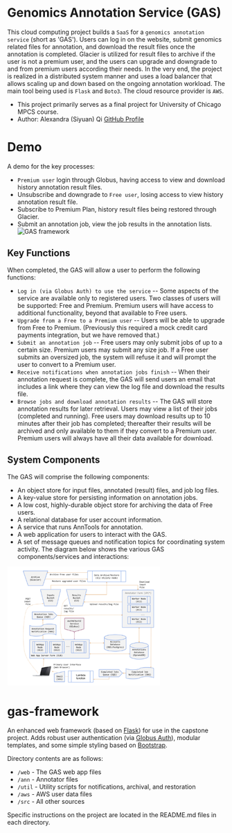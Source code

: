 # Genomics Annotation Service (GAS)
This cloud computing project builds a `SaaS` for a `genomics annotation service` (short as 'GAS'). Users can log in on the website, submit genomics related files for annotation, and download the result files once the annotation is completed. Glacier is utilized for result files to archive if the user is not a premium user, and the users can upgrade and downgrade to and from premium users according their needs. In the very end, the project is realized in a distributed system manner and uses a load balancer that allows scaling up and down based on the ongoing annotation workload. The main tool being used is `Flask` and `Boto3`. The cloud resource provider is `AWS`.
* This project primarily serves as a final project for University of Chicago MPCS course.
* Author: Alexandra (Siyuan) Qi
[GitHub Profile](https://github.com/rhythm0)
  
# Demo
A demo for the key processes: 
* `Premium user` login through Globus, having access to view and download history annotation result files.
* Unsubscribe and downgrade to `Free user`, losing access to view history annotation result file.
* Subscribe to Premium Plan, history result files being restored through Glacier.
* Submit an annotation job, view the job results in the annotation lists.
![GAS framework](./src/gas_demo.gif)

## Key Functions
When completed, the GAS will allow a user to perform the following functions:
* `Log in (via Globus Auth) to use the service` -- Some aspects of the service are available only to registered users. Two classes of users will be supported: Free and Premium. Premium users will have access to additional functionality, beyond that available to Free users.
* `Upgrade from a Free to a Premium user` -- Users will be able to upgrade from Free to Premium. (Previously this required a mock credit card payments integration, but we have removed that.)
* `Submit an annotation job` -- Free users may only submit jobs of up to a certain size. Premium users may submit any size job. If a Free user submits an oversized job, the system will refuse it and will prompt the user to convert to a Premium user.
* `Receive notifications when annotation jobs finish` -- When their annotation request is complete, the GAS will send users an email that includes a link where they can view the log file and download the results file.
* `Browse jobs and download annotation results` -- The GAS will store annotation results for later retrieval. Users may view a list of their jobs (completed and running). Free users may download results up to 10 minutes after their job has completed; thereafter their results will be archived and only available to them if they convert to a Premium user. Premium users will always have all their data available for download.

## System Components
The GAS will comprise the following components:
* An object store for input files, annotated (result) files, and job log files.
* A key-value store for persisting information on annotation jobs.
* A low cost, highly-durable object store for archiving the data of Free users.
* A relational database for user account information.
* A service that runs AnnTools for annotation.
* A web application for users to interact with the GAS.
* A set of message queues and notification topics for coordinating system activity.
The diagram below shows the various GAS components/services and interactions:
<img src="./src/GAS.png" alt="GAS framework" style="width: 70%;">

# gas-framework
An enhanced web framework (based on [Flask](http://flask.pocoo.org/)) for use in the capstone project. Adds robust user authentication (via [Globus Auth](https://docs.globus.org/api/auth)), modular templates, and some simple styling based on [Bootstrap](http://getbootstrap.com/).

Directory contents are as follows:
* `/web` - The GAS web app files
* `/ann` - Annotator files
* `/util` - Utility scripts for notifications, archival, and restoration
* `/aws` - AWS user data files
* `/src` - All other sources

Specific instructions on the project are located in the README.md files in each directory.
